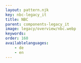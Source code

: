 ```yaml
---
layout: pattern.njk
key: nbc-legacy_it
title: NBC
parent: components-legacy_it
image: legacy/overview/nbc.webp
keywords: 
order: 160
availablelanguages: 
    - de
    - en
---
```

